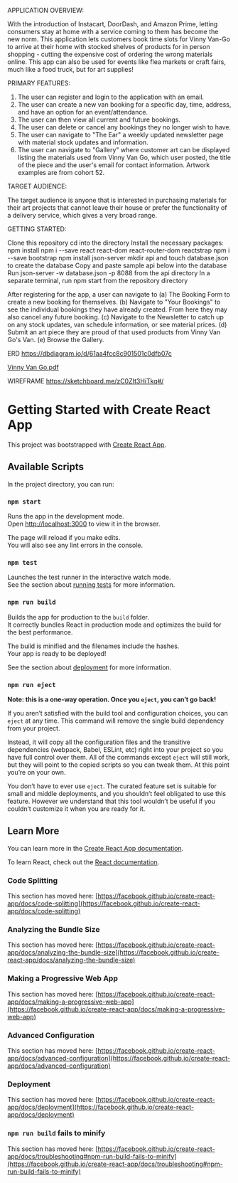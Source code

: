 
APPLICATION OVERVIEW:

With the introduction of Instacart, DoorDash, and Amazon Prime, letting consumers stay at home with a service coming to them has become the new norm. This application lets customers book time slots for Vinny Van-Go to arrive at their home with stocked shelves of products for in person shopping - cutting the expensive cost of ordering the wrong materials online. This app can also be used for events like flea markets or craft fairs, much like a food truck, but for art supplies!


PRIMARY FEATURES: 

1. The user can register and login to the application with an email. 
2. The user can create a new van booking for a specific day, time, address, and have an option for an event/attendance.
3. The user can then view all current and future bookings.
4. The user can delete or cancel any bookings they no longer wish to have.
5. The user can navigate to "The Ear" a weekly updated newsletter page with material stock updates and information.
6. The user can navigate to "Gallery" where customer art can be displayed listing the materials used from Vinny Van Go, which user posted, the title of the piece and the user's email for contact information. Artwork examples are from cohort 52. 


TARGET AUDIENCE:

The target audience is anyone that is interested in purchasing materials for their art projects that cannot leave their house or prefer the functionality of a delivery service, which gives a very broad range. 



GETTING STARTED: 

Clone this repository
cd into the directory
Install the necessary packages:
npm install
npm i --save react react-dom react-router-dom reactstrap
npm i --save bootstrap
npm install json-server
mkdir api and touch database.json to create the database
Copy and paste sample api below into the database
Run json-server -w database.json -p 8088 from the api directory
In a separate terminal, run npm start from the repository directory

After registering for the app, a user can navigate to (a) The Booking Form to create a new booking for themselves. (b) Navigate to "Your Bookings" to see the individual bookings they have already created. From here they may also cancel any future booking. (c) Navigate to the Newsletter to catch up on any stock updates, van schedule information, or see material prices. (d) Submit an art piece they are proud of that used products from Vinny Van Go's Van. (e) Browse the Gallery.


ERD 
https://dbdiagram.io/d/61aa4fcc8c901501c0dfb07c

[Vinny Van Go.pdf](https://github.com/shelbyrossi/VinnyVanGoCapstone/files/7722566/Vinny.Van.Go.pdf)


WIREFRAME
https://sketchboard.me/zC0ZIt3HiTkq#/	






















# Getting Started with Create React App

This project was bootstrapped with [Create React App](https://github.com/facebook/create-react-app).

## Available Scripts

In the project directory, you can run:

### `npm start`

Runs the app in the development mode.\
Open [http://localhost:3000](http://localhost:3000) to view it in the browser.

The page will reload if you make edits.\
You will also see any lint errors in the console.

### `npm test`

Launches the test runner in the interactive watch mode.\
See the section about [running tests](https://facebook.github.io/create-react-app/docs/running-tests) for more information.

### `npm run build`

Builds the app for production to the `build` folder.\
It correctly bundles React in production mode and optimizes the build for the best performance.

The build is minified and the filenames include the hashes.\
Your app is ready to be deployed!

See the section about [deployment](https://facebook.github.io/create-react-app/docs/deployment) for more information.

### `npm run eject`

**Note: this is a one-way operation. Once you `eject`, you can’t go back!**

If you aren’t satisfied with the build tool and configuration choices, you can `eject` at any time. This command will remove the single build dependency from your project.

Instead, it will copy all the configuration files and the transitive dependencies (webpack, Babel, ESLint, etc) right into your project so you have full control over them. All of the commands except `eject` will still work, but they will point to the copied scripts so you can tweak them. At this point you’re on your own.

You don’t have to ever use `eject`. The curated feature set is suitable for small and middle deployments, and you shouldn’t feel obligated to use this feature. However we understand that this tool wouldn’t be useful if you couldn’t customize it when you are ready for it.

## Learn More

You can learn more in the [Create React App documentation](https://facebook.github.io/create-react-app/docs/getting-started).

To learn React, check out the [React documentation](https://reactjs.org/).

### Code Splitting

This section has moved here: [https://facebook.github.io/create-react-app/docs/code-splitting](https://facebook.github.io/create-react-app/docs/code-splitting)

### Analyzing the Bundle Size

This section has moved here: [https://facebook.github.io/create-react-app/docs/analyzing-the-bundle-size](https://facebook.github.io/create-react-app/docs/analyzing-the-bundle-size)

### Making a Progressive Web App

This section has moved here: [https://facebook.github.io/create-react-app/docs/making-a-progressive-web-app](https://facebook.github.io/create-react-app/docs/making-a-progressive-web-app)

### Advanced Configuration

This section has moved here: [https://facebook.github.io/create-react-app/docs/advanced-configuration](https://facebook.github.io/create-react-app/docs/advanced-configuration)

### Deployment

This section has moved here: [https://facebook.github.io/create-react-app/docs/deployment](https://facebook.github.io/create-react-app/docs/deployment)

### `npm run build` fails to minify

This section has moved here: [https://facebook.github.io/create-react-app/docs/troubleshooting#npm-run-build-fails-to-minify](https://facebook.github.io/create-react-app/docs/troubleshooting#npm-run-build-fails-to-minify)
